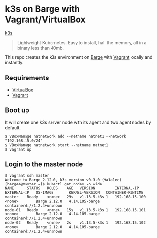 # k3s on Barge with Vagrant/VirtualBox

[k3s](https://github.com/rancher/k3s)

> Lightweight Kubernetes. Easy to install, half the memory, all in a binary less than 40mb.

This repo creates the k3s environment on [Barge](https://github.com/bargees/barge-os) with [Vagrant](https://www.vagrantup.com/) locally and instantly.

## Requirements

- [VirtualBox](https://www.virtualbox.org/)
- [Vagrant](https://www.vagrantup.com/)

## Boot up

It will create one k3s server node with its agent and two agent nodes by default.

```
$ VBoxManage natnetwork add --netname natnet1 --network "192.168.15.0/24"
$ VBoxManage natnetwork start --netname natnet1
$ vagrant up
```

## Login to the master node

```
$ vagrant ssh master
Welcome to Barge 2.12.0, k3s version v0.3.0 (9a1a1ec)
[bargee@master ~]$ kubectl get nodes -o wide
NAME      STATUS   ROLES    AGE   VERSION         INTERNAL-IP      EXTERNAL-IP   OS-IMAGE       KERNEL-VERSION   CONTAINER-RUNTIME
master    Ready    <none>   29s   v1.13.5-k3s.1   192.168.15.100   <none>        Barge 2.12.0   4.14.105-barge   containerd://1.2.4+unknown
node-01   Ready    <none>   15s   v1.13.5-k3s.1   192.168.15.101   <none>        Barge 2.12.0   4.14.105-barge   containerd://1.2.4+unknown
node-02   Ready    <none>   2s    v1.13.5-k3s.1   192.168.15.102   <none>        Barge 2.12.0   4.14.105-barge   containerd://1.2.4+unknown
```